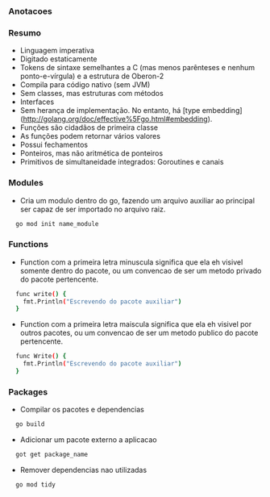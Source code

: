 ### Anotacoes

### Resumo
* Linguagem imperativa
* Digitado estaticamente
* Tokens de sintaxe semelhantes a C (mas menos parênteses e nenhum ponto-e-vírgula) e a estrutura de Oberon-2
* Compila para código nativo (sem JVM)
* Sem classes, mas estruturas com métodos
* Interfaces
* Sem herança de implementação. No entanto, há [type embedding] (http://golang.org/doc/effective%5Fgo.html#embedding).
* Funções são cidadãos de primeira classe
* As funções podem retornar vários valores
* Possui fechamentos
* Ponteiros, mas não aritmética de ponteiros
* Primitivos de simultaneidade integrados: Goroutines e canais


### Modules
- Cria um modulo dentro do go, fazendo um arquivo auxiliar ao principal ser capaz de ser importado no arquivo raiz.
```sh
  go mod init name_module
```

### Functions

- Function com a primeira letra minuscula significa que ela eh visivel somente dentro do pacote, ou um convencao de ser um metodo privado do pacote pertencente.

```sh
  func write() {
    fmt.Println("Escrevendo do pacote auxiliar")
  }
```

- Function com a primeira letra maiscula significa que ela eh visivel por outros pacotes, ou um convencao de ser um metodo publico do pacote pertencente.

```sh
  func Write() {
    fmt.Println("Escrevendo do pacote auxiliar")
  }
```
### Packages
- Compilar os pacotes e dependencias
```sh
  go build
```
- Adicionar um pacote externo a aplicacao
```sh
  got get package_name
```
- Remover dependencias nao utilizadas
```sh
  go mod tidy
```
